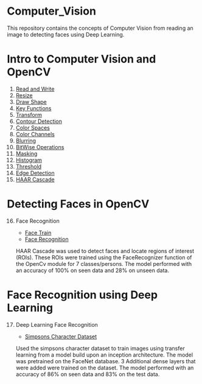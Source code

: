 # Computer_Vision
This repository contains the concepts of Computer Vision from reading an image to detecting faces using Deep Learning.

# Intro to Computer Vision and OpenCV

1. [Read and Write](https://github.com/VishnuK11/Computer_Vision/blob/main/1%20Read%20Write.py)
2. [Resize](https://github.com/VishnuK11/Computer_Vision/blob/main/2%20Resize.py)
3. [Draw Shape](https://github.com/VishnuK11/Computer_Vision/blob/main/3%20DrawShape.py)
4. [Key Functions](https://github.com/VishnuK11/Computer_Vision/blob/main/4%20KeyFunctions.py)
5. [Transform](https://github.com/VishnuK11/Computer_Vision/blob/main/5%20Transform.py)
6. [Contour Detection](https://github.com/VishnuK11/Computer_Vision/blob/main/6%20Contour%20Detection.py)
7. [Color Spaces](https://github.com/VishnuK11/Computer_Vision/blob/main/7%20Color%20Spaces.py)
8. [Color Channels](https://github.com/VishnuK11/Computer_Vision/blob/main/8%20Color%20Channels.py)
9. [Blurring](https://github.com/VishnuK11/Computer_Vision/blob/main/9%20Blurring.py)
10. [BitWise Operations](https://github.com/VishnuK11/Computer_Vision/blob/main/10%20Bitwise.py)
11. [Masking](https://github.com/VishnuK11/Computer_Vision/blob/main/11%20Masking.py)
12. [Histogram](https://github.com/VishnuK11/Computer_Vision/blob/main/12%20Histogram.py)
13. [Threshold](https://github.com/VishnuK11/Computer_Vision/blob/main/13%20Threshold.py)
14. [Edge Detection](https://github.com/VishnuK11/Computer_Vision/blob/main/14%20Edge%20Detection.py)
15. [HAAR Cascade](https://github.com/VishnuK11/Computer_Vision/blob/main/15%20HAAR%20Cascade.py)

# Detecting Faces in OpenCV
16. Face Recognition
    -  [Face Train](https://github.com/VishnuK11/Computer_Vision/blob/main/16%20Face%20Train.py)
    -  [Face Recognition](https://github.com/VishnuK11/Computer_Vision/blob/main/16%20Face%20Recognition.py)
    
    HAAR Cascade was used to detect faces and locate regions of interest (ROIs). These ROIs were trained using the FaceRecognizer function of the OpenCv module for 7 classes/persons. The model performed with an accuracy of 100% on seen data and 28% on unseen data. 

# Face Recognition using Deep Learning
17. Deep Learning Face Recognition
    - [Simpsons Character Dataset](https://github.com/VishnuK11/Computer_Vision/blob/main/17%20Simpson-Character-Dataset.ipynb)
    
    Used the simpsons character dataset to train images using transfer learning from a model build upon an inception architecture. The model was pretrained on the FaceNet database. 3 Additional dense layers that were added were trained on the dataset. The model performed with an accuracy of 86% on seen data and 83% on the test data.  
